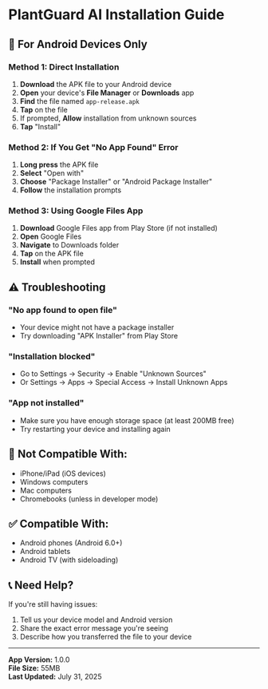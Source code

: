 # PlantGuard AI Installation Guide

## 📱 For Android Devices Only

### Method 1: Direct Installation
1. **Download** the APK file to your Android device
2. **Open** your device's **File Manager** or **Downloads** app
3. **Find** the file named `app-release.apk`
4. **Tap** on the file
5. If prompted, **Allow** installation from unknown sources
6. **Tap** "Install"

### Method 2: If You Get "No App Found" Error
1. **Long press** the APK file
2. **Select** "Open with"
3. **Choose** "Package Installer" or "Android Package Installer"
4. **Follow** the installation prompts

### Method 3: Using Google Files App
1. **Download** Google Files app from Play Store (if not installed)
2. **Open** Google Files
3. **Navigate** to Downloads folder
4. **Tap** on the APK file
5. **Install** when prompted

## ⚠️ Troubleshooting

### "No app found to open file"
- Your device might not have a package installer
- Try downloading "APK Installer" from Play Store

### "Installation blocked"
- Go to Settings → Security → Enable "Unknown Sources"
- Or Settings → Apps → Special Access → Install Unknown Apps

### "App not installed"
- Make sure you have enough storage space (at least 200MB free)
- Try restarting your device and installing again

## 🚫 Not Compatible With:
- iPhone/iPad (iOS devices)
- Windows computers
- Mac computers
- Chromebooks (unless in developer mode)

## ✅ Compatible With:
- Android phones (Android 6.0+)
- Android tablets
- Android TV (with sideloading)

## 📞 Need Help?
If you're still having issues:
1. Tell us your device model and Android version
2. Share the exact error message you're seeing
3. Describe how you transferred the file to your device

---
**App Version:** 1.0.0  
**File Size:** 55MB  
**Last Updated:** July 31, 2025
